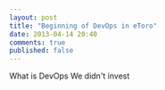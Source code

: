 ```yaml
---
layout: post
title: "Beginning of DevOps in eToro"
date: 2013-04-14 20:40
comments: true
published: false
---
```


What is DevOps
We didn't invest